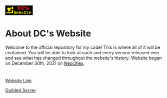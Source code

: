 ![DC](https://github.com/MattTheTekie/DC-Blog/raw/main/imgs/DC-Button.png)

# About DC's Website
Welcome to the official repository for my code! This is where all of it will be contained. You will be able to look at each and every version released ever and see what has changed throughout the website's history. Website began on December 30th, 2021 on [Neocities](https://neocities.org).
#
[Website Link](https://dc-blog.neocities.org/)

[Guilded Server](https://guilded.gg/TDK)

